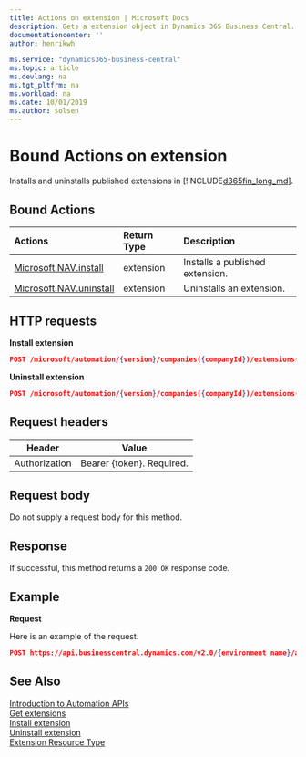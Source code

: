 ```yaml
---
title: Actions on extension | Microsoft Docs
description: Gets a extension object in Dynamics 365 Business Central.
documentationcenter: ''
author: henrikwh

ms.service: "dynamics365-business-central"
ms.topic: article
ms.devlang: na
ms.tgt_pltfrm: na
ms.workload: na
ms.date: 10/01/2019
ms.author: solsen
---
```


# Bound Actions on extension
Installs and uninstalls published extensions in [!INCLUDE[d365fin_long_md](../developer/includes/d365fin_long_md.md)].

## Bound Actions

| Actions         | Return Type  |Description|
|:---------------|:-------------|:----------|
|[Microsoft.NAV.install](dynamics-microsoft-automation-extension-post.md)|extension|Installs a published extension.|
|[Microsoft.NAV.uninstall](dynamics-microsoft-automation-extension-post.md)|extension|Uninstalls an extension.|

## HTTP requests

**Install extension**

```json
POST /microsoft/automation/{version}/companies({companyId})/extensions({packageId})/Microsoft.NAV.install
```

**Uninstall extension**

```json
POST /microsoft/automation/{version}/companies({companyId})/extensions({packageId})/Microsoft.NAV.uninstall
```

## Request headers
|Header|Value|
|------|-----|
|Authorization  |Bearer {token}. Required. |

## Request body
Do not supply a request body for this method.

## Response
If successful, this method returns a ```200 OK``` response code.

## Example

**Request**

Here is an example of the request.
```json
POST https://api.businesscentral.dynamics.com/v2.0/{environment name}/api/microsoft/automation/v1.0/companies({companyId})/extensions({packageId})/Microsoft.NAV.install
```

## See Also 
[Introduction to Automation APIs](itpro-introduction-to-automation-apis.md)  
[Get extensions](dynamics-microsoft-automation-extension-get.md)   
[Install extension](dynamics-microsoft-automation-extension-post.md)  
[Uninstall extension](dynamics-microsoft-automation-extension-post.md)  
[Extension Resource Type](dynamics-microsoft-automation-extension.md)

